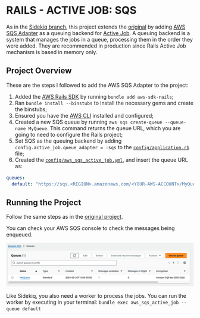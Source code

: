 # RAILS - ACTIVE JOB: SQS
As in the [Sidekiq branch](https://github.com/gabrielcostasilva/rails-active-job-getting-started/tree/sidekiq), this project extends the [original](https://github.com/gabrielcostasilva/rails-active-job-getting-started.git) by adding [AWS SQS Adapter](https://github.com/aws/aws-sdk-rails) as a queuing backend for [Active Job](https://guides.rubyonrails.org/active_job_basics.html). A queuing backend is a system that manages the jobs in a queue, processing them in the order they were added. They are recommended in production since Rails Active Job mechanism is based in memory only.

## Project Overview
These are the steps I followed to add the AWS SQS Adapter to the project:
1. Added the [AWS Rails SDK](https://docs.aws.amazon.com/sdk-for-ruby/v3/developer-guide/welcome.html) by running `bundle add aws-sdk-rails`;
2. Ran `bundle install --binstubs` to install the necessary gems and create the binstubs;
3. Ensured you have the [AWS CLI](https://docs.aws.amazon.com/cli/latest/userguide/cli-chap-install.html) installed and configured;
4. Created a new SQS queue by running `aws sqs create-queue --queue-name MyQueue`. This command returns the queue URL, which you are going to need to configure the Rails project;
5. Set SQS as the queuing backend by adding `config.active_job.queue_adapter = :sqs` to the [`config/application.rb`](./config/application.rb) file;
6. Created the [`config/aws_sqs_active_job.yml`](./config/aws_sqs_active_job.yml), and insert the queue URL as:
```yaml
queues:
  default: "https://sqs.<REGION>.amazonaws.com/<YOUR-AWS-ACCOUNT>/MyQueue"
```

## Running the Project
Follow the same steps as in the [original project](https://github.com/gabrielcostasilva/rails-active-job-getting-started.git).

You can check your AWS SQS console to check the messages being enqueued.

<img src="sqs-console.png">

Like Sidekiq, you also need a worker to process the jobs. You can run the worker by executing in your terminal: `bundle exec aws_sqs_active_job --queue default`